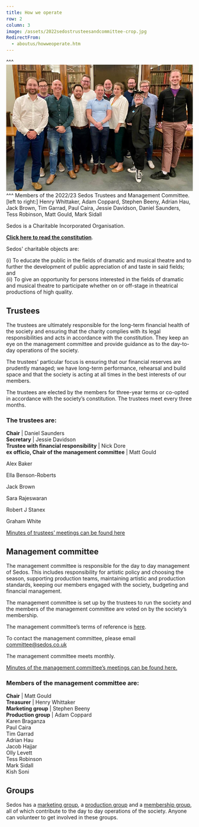 ```yaml
---
title: How we operate
row: 2
column: 3
image: /assets/2022sedostrusteesandcommittee-crop.jpg
RedirectFrom:
  - aboutus/howweoperate.htm
---
```

^^^ ![12 members of the 2022/23 Sedos Trustees and Management Committee.standing in a line in front of a wall of bookcases. They are all smiling. ](/assets/2022sedostrusteesandcommittee-crop.jpg)
^^^ Members of the 2022/23 Sedos Trustees and Management Committee. [left to right:] Henry Whittaker, Adam Coppard, Stephen Beeny, Adrian Hau, Jack Brown, Tim Garrad, Paul Caira, Jessie Davidson, Daniel Saunders, Tess Robinson, Matt Gould, Mark Sidall

Sedos is a Charitable Incorporated Organisation.

**[Click here to read the constitution](/assets/SedosConstitution.pdf)**.

Sedos' charitable objects are:

(i) To educate the public in the fields of dramatic and musical theatre and to further the development of public appreciation of and taste in said fields; and\
(ii) To give an opportunity for persons interested in the fields of dramatic and musical theatre to participate whether on or off-stage in theatrical productions of high quality.

## Trustees

The trustees are ultimately responsible for the long-term financial health of the society and ensuring that the charity complies with its legal responsibilities and acts in accordance with the constitution. They keep an eye on the management committee and provide guidance as to the day-to-day operations of the society. 

The trustees' particular focus is ensuring that our financial reserves are prudently managed; we have long-term performance, rehearsal and build space and that the society is acting at all times in the best interests of our members. 

The trustees are elected by the members for three-year terms or co-opted in accordance with the society’s constitution. The trustees meet every three months.

### The trustees are:

**Chair** | Daniel Saunders\
**Secretary** | Jessie Davidson\
**Trustee with financial responsibility** | Nick Dore\
**ex officio, Chair of the management committee** | Matt Gould

Alex Baker

Ella Benson-Roberts

Jack Brown

Sara Rajeswaran

Robert J Stanex

Graham White

[Minutes of trustees’ meetings can be found here](https://drive.google.com/drive/folders/13fa6XEho_8j5tAyxQX0wwuJ5HXOcRmjZ?usp=sharing)

## Management committee

The management committee is responsible for the day to day management of Sedos. This includes responsibility for artistic policy and choosing the season, supporting production teams, maintaining artistic and production standards, keeping our members engaged with the society, budgeting and financial management.

The management committee is set up by the trustees to run the society and the members of the management committee are voted on by the society’s membership.

The management committee’s terms of reference is [here](https://sedos.co.uk/assets/management-committee-terms-of-reference-2019.pdf).

To contact the management committee, please email [committee@sedos.co.uk](mailto:committee@sedos.co.uk)

The management committee meets monthly.

[Minutes of the management committee’s meetings can be found here.](https://drive.google.com/drive/folders/1cAe7KQ44n8LRwY99_qUxjfHZtoI7waGk?usp=sharing)

### Members of the management committee are:

**Chair** | Matt Gould \
**Treasurer** | Henry Whittaker\
**Marketing group** | Stephen Beeny \
**Production group** | Adam Coppard\
Karen Braganza\
Paul Caira\
Tim Garrad\
Adrian Hau\
Jacob Hajjar\
Olly Levett \
Tess Robinson\
Mark Sidall\
Kish Soni 

## Groups

Sedos has a [marketing group](/groups/marketing), a [production group](/groups/production) and a [membership group](/groups/membership), all of which contribute to the day to day operations of the society. Anyone can volunteer to get involved in these groups.